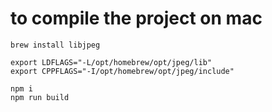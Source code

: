 # to compile the project on mac

```
brew install libjpeg

export LDFLAGS="-L/opt/homebrew/opt/jpeg/lib"
export CPPFLAGS="-I/opt/homebrew/opt/jpeg/include"

npm i 
npm run build
```